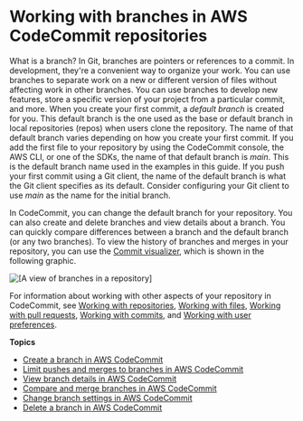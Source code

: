 # Working with branches in AWS CodeCommit repositories<a name="branches"></a>

What is a branch? In Git, branches are pointers or references to a commit\. In development, they're a convenient way to organize your work\. You can use branches to separate work on a new or different version of files without affecting work in other branches\. You can use branches to develop new features, store a specific version of your project from a particular commit, and more\. When you create your first commit, a *default branch* is created for you\. This default branch is the one used as the base or default branch in local repositories \(repos\) when users clone the repository\. The name of that default branch varies depending on how you create your first commit\. If you add the first file to your repository by using the CodeCommit console, the AWS CLI, or one of the SDKs, the name of that default branch is *main*\. This is the default branch name used in the examples in this guide\. If you push your first commit using a Git client, the name of the default branch is what the Git client specifies as its default\. Consider configuring your Git client to use *main* as the name for the initial branch\.

In CodeCommit, you can change the default branch for your repository\. You can also create and delete branches and view details about a branch\. You can quickly compare differences between a branch and the default branch \(or any two branches\)\. To view the history of branches and merges in your repository, you can use the [Commit visualizer](how-to-view-commit-details.md#how-to-view-commit-details-console-visualizer), which is shown in the following graphic\.

![\[A view of branches in a repository\]](http://docs.aws.amazon.com/codecommit/latest/userguide/images/codecommit-cv-complex1.png)

For information about working with other aspects of your repository in CodeCommit, see [Working with repositories](repositories.md), [Working with files](files.md), [Working with pull requests](pull-requests.md), [Working with commits](commits.md), and [Working with user preferences](user-preferences.md)\. 

**Topics**
+ [Create a branch in AWS CodeCommit](how-to-create-branch.md)
+ [Limit pushes and merges to branches in AWS CodeCommit](how-to-conditional-branch.md)
+ [View branch details in AWS CodeCommit](how-to-view-branch-details.md)
+ [Compare and merge branches in AWS CodeCommit](how-to-compare-branches.md)
+ [Change branch settings in AWS CodeCommit](how-to-change-branch.md)
+ [Delete a branch in AWS CodeCommit](how-to-delete-branch.md)